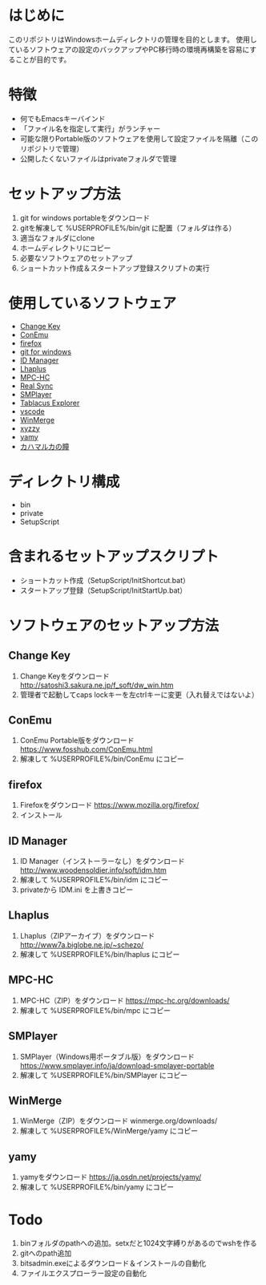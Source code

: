  # はじめに
このリポジトリはWindowsホームディレクトリの管理を目的とします。
使用しているソフトウェアの設定のバックアップやPC移行時の環境再構築を容易にすることが目的です。

# 特徴
- 何でもEmacsキーバインド
- 「ファイル名を指定して実行」がランチャー
- 可能な限りPortable版のソフトウェアを使用して設定ファイルを隔離（このリポジトリで管理）
- 公開したくないファイルはprivateフォルダで管理

# セットアップ方法
1. git for windows portableをダウンロード
1. gitを解凍して %USERPROFILE%/bin/git に配置（フォルダは作る）
1. 適当なフォルダにclone
1. ホームディレクトリにコピー
1. 必要なソフトウェアのセットアップ
1. ショートカット作成＆スタートアップ登録スクリプトの実行

# 使用しているソフトウェア
- [Change Key](http://satoshi3.sakura.ne.jp/f_soft/dw_win.htm)
- [ConEmu](https://conemu.github.io/)
- [firefox](https://www.mozilla.org/firefox/)
- [git for windows](https://git-scm.com/download/win)
- [ID Manager](http://www.woodensoldier.info/soft/idm.htm)
- [Lhaplus](http://www7a.biglobe.ne.jp/~schezo/)
- [MPC-HC](https://mpc-hc.org/)
- [Real Sync](http://www.takenet.or.jp/~ryuuji/realsync/)
- [SMPlayer](https://www.smplayer.info/)
- [Tablacus Explorer](https://tablacus.github.io/explorer.html)
- [vscode](https://code.visualstudio.com/)
- [WinMerge](http://winmerge.org/)
- [xyzzy](https://github.com/xyzzy-022/xyzzy)
- [yamy](https://ja.osdn.net/projects/yamy/)
- [カハマルカの瞳](http://www.paw.hi-ho.ne.jp/milbesos/rss/rss_ojos.html)

# ディレクトリ構成
- bin
- private
- SetupScript

# 含まれるセットアップスクリプト
- ショートカット作成（SetupScript/InitShortcut.bat）
- スタートアップ登録（SetupScript/InitStartUp.bat）

# ソフトウェアのセットアップ方法
## Change Key
1. Change Keyをダウンロード http://satoshi3.sakura.ne.jp/f_soft/dw_win.htm
1. 管理者で起動してcaps lockキーを左ctrlキーに変更（入れ替えではないよ）
## ConEmu
1. ConEmu Portable版をダウンロード https://www.fosshub.com/ConEmu.html
1. 解凍して %USERPROFILE%/bin/ConEmu にコピー
## firefox
1. Firefoxをダウンロード https://www.mozilla.org/firefox/
1. インストール
## ID Manager
1. ID Manager（インストーラーなし）をダウンロード http://www.woodensoldier.info/soft/idm.htm
1. 解凍して %USERPROFILE%/bin/idm にコピー
1. privateから IDM.ini を上書きコピー
## Lhaplus
1. Lhaplus（ZIPアーカイブ）をダウンロード http://www7a.biglobe.ne.jp/~schezo/
1. 解凍して %USERPROFILE%/bin/lhaplus にコピー
## MPC-HC
1. MPC-HC（ZIP）をダウンロード https://mpc-hc.org/downloads/
1. 解凍して %USERPROFILE%/bin/mpc にコピー
## SMPlayer
1. SMPlayer（Windows用ポータブル版）をダウンロード https://www.smplayer.info/ja/download-smplayer-portable
1. 解凍して %USERPROFILE%/bin/SMPlayer にコピー
## WinMerge
1. WinMerge（ZIP）をダウンロード winmerge.org/downloads/
1. 解凍して %USERPROFILE%/WinMerge/yamy にコピー
## yamy
1. yamyをダウンロード
https://ja.osdn.net/projects/yamy/
1. 解凍して %USERPROFILE%/bin/yamy にコピー

# Todo
1. binフォルダのpathへの追加。setxだと1024文字縛りがあるのでwshを作る
1. gitへのpath追加
1. bitsadmin.exeによるダウンロード＆インストールの自動化
1. ファイルエクスプローラー設定の自動化

